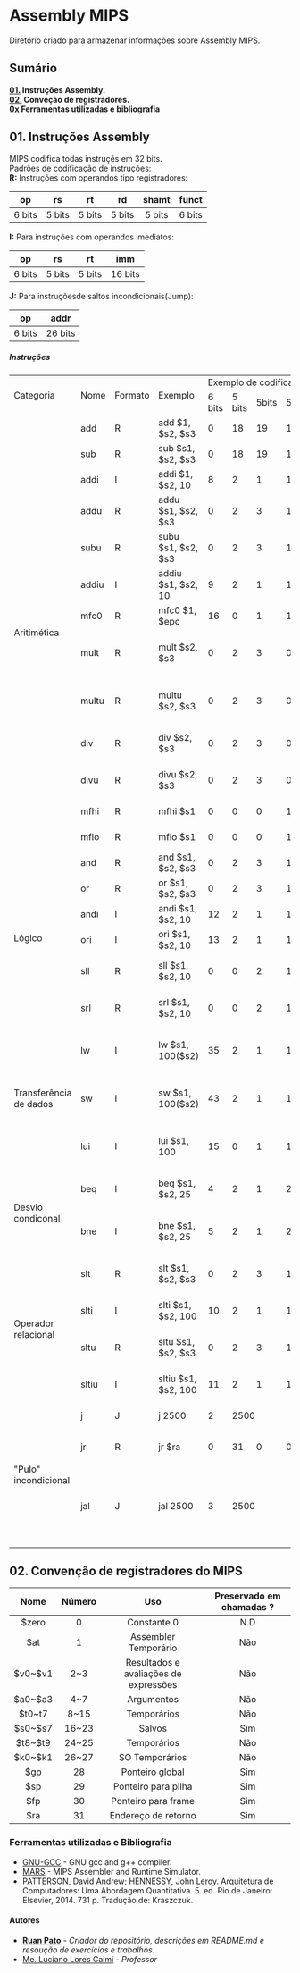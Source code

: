 # Assembly MIPS

Diretório criado para armazenar informações sobre Assembly MIPS.

## Sumário ##
**[01.](#01-instru%C3%A7%C3%B5es-assembly) Instruções Assembly.**  
**[02.](#02-conven%C3%A7%C3%A3o-de-registradores-do-mips) Conveção de registradores.**  
**[0x](#ferramentas-utilizadas-e-bibliografia) Ferramentas utilizadas e bibliografia**

## 01. Instruções Assembly ##
MIPS codifica todas instruçẽs em 32 bits.  
Padrões de codificação de instruções:  
**R:** Instruções com operandos tipo registradores:


|   op   	|   rs   	|   rt   	|   rd   	|  shamt 	|  funct 	|
|:------:	|:------:	|:------:	|:------:	|:------:	|:------:	|
| 6 bits 	| 5 bits 	| 5 bits 	| 5 bits 	| 5 bits 	| 6 bits 	|


**I:** Para instruções com operandos imediatos:


|   op   	|   rs   	|   rt   	|   imm   	|
|:------:	|:------:	|:------:	|:-------:	|
| 6 bits 	| 5 bits 	| 5 bits 	| 16 bits 	|


**J:** Para instruçõesde saltos incondicionais(Jump):


|   op   	|   addr  	|
|:------:	|:-------:	|
| 6 bits 	| 26 bits 	|

##### Instruções #####
<table><tr><td rowspan="2">Categoria</td><td rowspan="2">Nome</td><td rowspan="2">Formato</td><td rowspan="2">Exemplo</td><td colspan="6">Exemplo de codificação</td><td rowspan="2">Significado</td><td rowspan="2">Comentários</td></tr><tr><td>6 bits</td><td>5 bits</td><td>5bits</td><td>5bits</td><td>5bits</td><td>6bits</td></tr><tr><td rowspan="13">Aritimética</td><td>add<br></td><td>R</td><td>add $1, $s2, $s3</td><td>0</td><td>18</td><td>19</td><td>17</td><td>0</td><td>31<br></td><td>$s1=$s2+$s3<br></td><td>overflow</td></tr><tr><td>sub</td><td>R</td><td>sub $s1, $s2, $s3</td><td>0</td><td>18</td><td>19</td><td>17</td><td>0</td><td>34</td><td>$s1=$s2-$s3</td><td>overflow</td></tr><tr><td>addi</td><td>I</td><td>addi $1, $s2, 10</td><td>8</td><td>2</td><td>1</td><td colspan="3">100</td><td>$s1=$s2+10</td><td>overflow<br></td></tr><tr><td>addu</td><td>R</td><td>addu $s1, $s2, $s3</td><td>0<br></td><td>2</td><td>3</td><td>1</td><td>0</td><td>33</td><td>$s1=$s2+$s3</td><td>no-overflow</td></tr><tr><td>subu</td><td>R</td><td>subu $s1, $s2, $s3<br></td><td>0</td><td>2</td><td>3</td><td>1</td><td>0</td><td>35</td><td>$s1=$s2-$s3</td><td>no-overflow<br></td></tr><tr><td>addiu</td><td>I</td><td>addiu $s1, $s2, 10</td><td>9</td><td>2</td><td>1</td><td colspan="3">10</td><td>$s1=$s2+$s3</td><td>no-overflow</td></tr><tr><td>mfc0</td><td>R</td><td>mfc0 $1, $epc<br></td><td>16</td><td>0</td><td>1</td><td>14</td><td>0</td><td>0</td><td>$s1=$epc</td><td></td></tr><tr><td>mult</td><td>R</td><td>mult $s2, $s3<br></td><td>0</td><td>2</td><td>3</td><td>0</td><td>0</td><td>24<br></td><td>Hi,Lo = $s2*$s3</td><td>64-sinalizado produto em Hi, Lo registrador</td></tr><tr><td>multu</td><td>R</td><td>multu $s2, $s3</td><td>0</td><td>2</td><td>3</td><td>0</td><td>0</td><td>25</td><td>Hi,Lo = $s2*$s3</td><td>64-sinalizado produto em Hi, Lo registrador<br></td></tr><tr><td>div<br></td><td>R</td><td>div $s2, $s3</td><td>0</td><td>2</td><td>3</td><td>0</td><td>0</td><td>26</td><td>Lo = $s2/$s3<br>Hi = $s2%$s3<br></td><td>Lo = Quociente<br>Hi = Resto<br></td></tr><tr><td>divu</td><td>R</td><td>divu $s2, $s3</td><td>0</td><td>2<br></td><td>3</td><td>0</td><td>0</td><td>27</td><td>Lo = $s2/$s3<br>Hi = $s2, $s3<br></td><td>Quociente não negativo e resto</td></tr><tr><td>mfhi</td><td>R</td><td>mfhi $s1</td><td>0</td><td>0</td><td>0</td><td>1</td><td>0</td><td>16</td><td>$s1 = Hi<br></td><td>Copia Hi em $s1</td></tr><tr><td>mflo<br></td><td>R</td><td>mflo $s1</td><td>0</td><td>0</td><td>0</td><td>1</td><td>0</td><td>16</td><td>$s1 = Lo</td><td>Copia Lo em $s1</td></tr><tr><td rowspan="6">Lógico</td><td>and</td><td>R<br></td><td>and $s1, $s2, $s3</td><td>0</td><td>2<br></td><td>3<br></td><td>1</td><td>0</td><td>36</td><td>$s1=$s2&amp;$s3</td><td>E lógico (and)<br></td></tr><tr><td>or</td><td>R<br></td><td>or $s1, $s2, $s3</td><td>0</td><td>2</td><td>3</td><td>1</td><td>0</td><td>37</td><td>$s1=$s2|$s3</td><td>Ou lógico (or)</td></tr><tr><td>andi</td><td>I</td><td>andi $s1, $s2, 10</td><td>12</td><td>2</td><td>1</td><td colspan="3">10</td><td>$s1=$s2&amp;10</td><td>E lógico (and)</td></tr><tr><td>ori</td><td>I</td><td>ori $s1, $s2, 10</td><td>13</td><td>2</td><td>1</td><td colspan="3">10</td><td>$s1=$s2|10</td><td>Ou lógico (or)</td></tr><tr><td>sll</td><td>R</td><td>sll $s1, $s2, 10</td><td>0</td><td>0</td><td>2</td><td>1</td><td>10</td><td>0</td><td>$s1=$s2&lt;&lt;10</td><td>Deslocamento binário a esquerda</td></tr><tr><td>srl<br></td><td>R</td><td>srl $s1, $s2, 10</td><td>0</td><td>0</td><td>2</td><td>1</td><td>10</td><td>2</td><td>$s1=$s2&gt;&gt;10</td><td>Deslocamento binário a direita</td></tr><tr><td rowspan="3">Transferência de dados</td><td>lw<br></td><td>I</td><td>lw $s1, 100($s2)</td><td>35<br></td><td>2</td><td>1</td><td colspan="3">100</td><td>$s1=Mem[$s2+100]<br></td><td>Carrega da memória e coloca no registrador<br></td></tr><tr><td>sw</td><td>I</td><td>sw $s1, 100($s2)</td><td>43</td><td>2</td><td>1</td><td colspan="3">100</td><td>Mem[$s2+100]=$s1</td><td>Carrega do registrador e coloca na memória<br></td></tr><tr><td>lui</td><td>I</td><td>lui $s1, 100</td><td>15</td><td>0</td><td>1</td><td colspan="3">100</td><td>$s1=100*2^16</td><td>Carrega um constante elevada em 16 bits<br></td></tr><tr><td rowspan="2">Desvio condiconal</td><td>beq</td><td>I</td><td>beq $s1, $s2, 25</td><td>4</td><td>2</td><td>1</td><td colspan="3">25</td><td>if ($s1 == $s2) then go to PC+4+100</td><td>Desvio condicional se for igual<br></td></tr><tr><td>bne</td><td>I</td><td>bne $s1, $s2, 25</td><td>5</td><td>2</td><td>1</td><td colspan="3">25</td><td>if ($s1 != $s2) then go to PC+4+100</td><td>Desvio condicional se não for igual</td></tr><tr><td rowspan="4">Operador relacional</td><td>slt</td><td>R</td><td>slt $s1, $s2, $s3</td><td>0</td><td>2</td><td>3</td><td>1</td><td>0</td><td>42</td><td>if ($s2 &lt; $s3) then $s1 = 1 else $s1 = 0<br></td><td>Conjunto dos números inteiros</td></tr><tr><td>slti</td><td>I<br></td><td>slti $s1, $s2, 100</td><td>10</td><td>2</td><td>1</td><td colspan="3">100</td><td>if ($s2 &lt; 100) then $s1 = 1 else $s1 = 0</td><td>Conjunto dos números inteiros</td></tr><tr><td>sltu</td><td>R</td><td>sltu $s1, $s2, $s3</td><td>0</td><td>2</td><td>3</td><td>1</td><td>0</td><td>43</td><td>if ($s2 &lt; $s3) then $s1 = 1 else $s1 = 0</td><td>Conjunto dos números naturais</td></tr><tr><td>sltiu</td><td>I</td><td>sltiu $s1, $s2, 100</td><td>11</td><td>2</td><td>1</td><td colspan="3">100</td><td>if ($s2 &lt; 100) then $s1 = 1 else $s1 = 0</td><td>Conjunto dos números naturais</td></tr><tr><td rowspan="3">"Pulo" incondicional<br></td><td>j</td><td>J</td><td>j 2500</td><td>2</td><td colspan="5">2500</td><td>Pula para a posição 2500</td><td>Pula para 2500</td></tr><tr><td>jr</td><td>R<br></td><td>jr $ra</td><td>0</td><td>31</td><td>0</td><td>0</td><td>0</td><td>0</td><td>Pula para o endereço que está em $ra</td><td>Pula para o endereço que está em $ra</td></tr><tr><td>jal</td><td>J<br></td><td>jal 2500</td><td>3</td><td colspan="5">2500</td><td>Pula para o endereço 2500 e coloca em $ra o endereço da linha que o jal chamou</td><td>Pula para o endereço 2500 e coloca em $ra o endereço da linha que o jal chamou</td></tr></table>


## 02. Convenção de registradores do MIPS ##
|   Nome  	| Número 	|                  Uso                  	| Preservado em chamadas ? 	|
|:-------:	|:------:	|:-------------------------------------:	|:------------------------:	|
|  \$zero  	|    0   	|              Constante 0              	|            N.D           	|
|   \$at   	|    1   	|          Assembler Temporário         	|            Não           	|
| \$v0~\$v1 	|   2~3  	| Resultados e avaliações de expressões 	|            Não           	|
| \$a0~\$a3 	|   4~7  	|               Argumentos              	|            Não           	|
|  \$t0~t7 	|  8~15  	|              Temporários              	|            Não           	|
| \$s0~\$s7 	|  16~23 	|                 Salvos                	|            Sim           	|
| \$t8~\$t9 	|  24~25 	|              Temporários              	|            Não           	|
| \$k0~\$k1 	|  26~27 	|             SO Temporários            	|            Não           	|
|   \$gp   	|   28   	|            Ponteiro global            	|            Sim           	|
|   \$sp   	|   29   	|          Ponteiro para pilha          	|            Sim           	|
|   \$fp   	|   30   	|          Ponteiro para frame          	|            Sim           	|
|   \$ra   	|   31   	|          Endereço de retorno          	|            Sim           	|


### Ferramentas utilizadas e Bibliografia ###

* [GNU-GCC](https://gcc.gnu.org/) - GNU gcc and g++ compiler.
* [MARS](http://courses.missouristate.edu/KenVollmar/mars/) - MIPS Assembler and Runtime Simulator.
* PATTERSON, David Andrew; HENNESSY, John Leroy. Arquitetura de Computadores: Uma Abordagem Quantitativa. 5. ed. Rio de Janeiro: Elsevier, 2014. 731 p. Tradução de: Kraszczuk.

#### Autores ####

- **[Ruan Pato](https://github.com/ruanpato)** - *Criador do repositório, descrições em README.md e resoução de exercícios e trabalhos*.
- [Me. Luciano Lores Caimi](https://github.com/lcaimi) - *Professor*